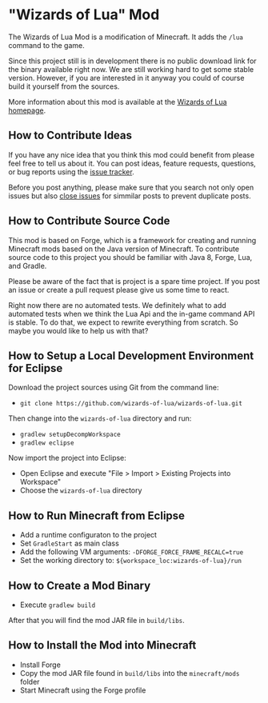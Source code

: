 # "Wizards of Lua" Mod

The Wizards of Lua Mod is a modification of Minecraft. It adds the `/lua` command to the game.

Since this project still is in development there is no public download link for the binary available right now.
We are still working hard to get some stable version.
However, if you are interested in it anyway you could of course build it yourself from the sources.

More information about this mod is available at the [Wizards of Lua homepage](http://www.wizards-of-lua.net).

## How to Contribute Ideas
If you have any nice idea that you think this mod could benefit from please feel free to tell us about it. You can post ideas, feature requests, questions, or bug reports using the [issue tracker](https://github.com/wizards-of-lua/wizards-of-lua/issues).

Before you post anything, please make sure that you search not only open issues but also [close issues](https://github.com/wizards-of-lua/wizards-of-lua/pulls?q=is%3Aclosed%20) for simmilar posts to prevent duplicate posts. 

## How to Contribute Source Code
This mod is based on Forge, which is a framework for creating and running Minecraft mods based on the Java version of Minecraft.
To contribute source code to this project you should be familiar with Java 8, Forge, Lua, and Gradle.

Please be aware of the fact that is project is a spare time project. If you post an issue or create a pull request please give us some time to react.

Right now there are no automated tests. We definitely what to add automated tests when we think the Lua Api and the in-game command API is stable. To do that, we expect to rewrite everything from scratch. So maybe you would like to help us with that?

## How to Setup a Local Development Environment for Eclipse
Download the project sources using Git from the command line:
* `git clone https://github.com/wizards-of-lua/wizards-of-lua.git`

Then change into the `wizards-of-lua` directory and run:
* `gradlew setupDecompWorkspace`
* `gradlew eclipse`

Now import the project into Eclipse:
* Open Eclipse and execute "File > Import > Existing Projects into Workspace"
* Choose the `wizards-of-lua` directory

## How to Run Minecraft from Eclipse
* Add a runtime configuraton to the project
* Set `GradleStart` as main class
* Add the following VM arguments: `-DFORGE_FORCE_FRAME_RECALC=true`
* Set the working directory to: `${workspace_loc:wizards-of-lua}/run`

## How to Create a Mod Binary
* Execute `gradlew build`

After that you will find the mod JAR file in `build/libs`.

## How to Install the Mod into Minecraft 
* Install Forge
* Copy the mod JAR file found in `build/libs` into the `minecraft/mods` folder
* Start Minecraft using the Forge profile

